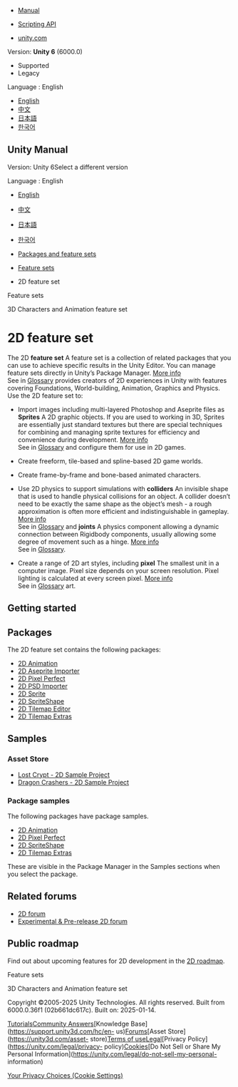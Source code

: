[](https://docs.unity3d.com)

  * [Manual](../Manual/index.html)
  * [Scripting API](../ScriptReference/index.html)

  * [unity.com](https://unity.com/)

Version: **Unity 6** (6000.0)

  * Supported
  * Legacy

Language : English

  * [English](/Manual/2DFeature.html)
  * [中文](/cn/current/Manual/2DFeature.html)
  * [日本語](/ja/current/Manual/2DFeature.html)
  * [한국어](/kr/current/Manual/2DFeature.html)

[](https://docs.unity3d.com)

## Unity Manual

Version: Unity 6Select a different version

Language : English

  * [English](/Manual/2DFeature.html)
  * [中文](/cn/current/Manual/2DFeature.html)
  * [日本語](/ja/current/Manual/2DFeature.html)
  * [한국어](/kr/current/Manual/2DFeature.html)

  * [Packages and feature sets](PackagesList.html)
  * [Feature sets](FeatureSets.html)
  * 2D feature set

[](FeatureSets.html)

Feature sets

[](CharacterAnimationFeature.html)

3D Characters and Animation feature set

# 2D feature set

The 2D **feature set** A feature set is a collection of related packages that
you can use to achieve specific results in the Unity Editor. You can manage
feature sets directly in Unity’s Package Manager. [More
info](FeatureSets.html)  
See in [Glossary](Glossary.html#Featureset) provides creators of 2D
experiences in Unity with features covering Foundations, World-building,
Animation, Graphics and Physics. Use the 2D feature set to:

  * Import images including multi-layered Photoshop and Aseprite files as **Sprites** A 2D graphic objects. If you are used to working in 3D, Sprites are essentially just standard textures but there are special techniques for combining and managing sprite textures for efficiency and convenience during development. [More info](sprite/sprite-landing.html)  
See in [Glossary](Glossary.html#Sprite) and configure them for use in 2D
games.

  * Create freeform, tile-based and spline-based 2D game worlds.
  * Create frame-by-frame and bone-based animated characters.
  * Use 2D physics to support simulations with **colliders** An invisible shape that is used to handle physical collisions for an object. A collider doesn’t need to be exactly the same shape as the object’s mesh - a rough approximation is often more efficient and indistinguishable in gameplay. [More info](CollidersOverview.html)  
See in [Glossary](Glossary.html#Collider) and **joints** A physics component
allowing a dynamic connection between Rigidbody components, usually allowing
some degree of movement such as a hinge. [More info](Joints.html)  
See in [Glossary](Glossary.html#joint).

  * Create a range of 2D art styles, including **pixel** The smallest unit in a computer image. Pixel size depends on your screen resolution. Pixel lighting is calculated at every screen pixel. [More info](ShadowPerformance.html)  
See in [Glossary](Glossary.html#pixel) art.

## Getting started

## Packages

The 2D feature set contains the following packages:

  * [2D Animation](com.unity.2d.animation.html)
  * [2D Aseprite Importer](com.unity.2d.aseprite.html)
  * [2D Pixel Perfect](com.unity.2d.pixel-perfect.html)
  * [2D PSD Importer](com.unity.2d.psdimporter.html)
  * [2D Sprite](com.unity.2d.sprite.html)
  * [2D SpriteShape](com.unity.2d.spriteshape.html)
  * [2D Tilemap Editor](com.unity.2d.tilemap.html)
  * [2D Tilemap Extras](com.unity.2d.tilemap.extras.html)

## Samples

### Asset Store

  * [Lost Crypt - 2D Sample Project](https://assetstore.unity.com/packages/essentials/tutorial-projects/lost-crypt-2d-sample-project-158673)
  * [Dragon Crashers - 2D Sample Project](https://assetstore.unity.com/packages/essentials/tutorial-projects/dragon-crashers-2d-sample-project-190721)

### Package samples

The following packages have package samples.

  * [2D Animation](com.unity.2d.animation.html)
  * [2D Pixel Perfect](com.unity.2d.pixel-perfect.html)
  * [2D SpriteShape](com.unity.2d.spriteshape.html)
  * [2D Tilemap Extras](com.unity.2d.tilemap.extras.html)

These are visible in the Package Manager in the Samples sections when you
select the package.

## Related forums

  * [2D forum](https://forum.unity.com/forums/2d.53/)
  * [Experimental & Pre-release 2D forum](https://forum.unity.com/forums/2d-experimental-preview.104/)

## Public roadmap

Find out about upcoming features for 2D development in the [2D
roadmap](https://unity.com/roadmap/unity-platform/2d).

[](FeatureSets.html)

Feature sets

[](CharacterAnimationFeature.html)

3D Characters and Animation feature set

Copyright ©2005-2025 Unity Technologies. All rights reserved. Built from
6000.0.36f1 (02b661dc617c). Built on: 2025-01-14.

[Tutorials](https://learn.unity.com/)[Community
Answers](https://answers.unity3d.com)[Knowledge
Base](https://support.unity3d.com/hc/en-
us)[Forums](https://forum.unity3d.com)[Asset Store](https://unity3d.com/asset-
store)[Terms of
use](https://docs.unity3d.com/Manual/TermsOfUse.html)[Legal](https://unity.com/legal)[Privacy
Policy](https://unity.com/legal/privacy-
policy)[Cookies](https://unity.com/legal/cookie-policy)[Do Not Sell or Share
My Personal Information](https://unity.com/legal/do-not-sell-my-personal-
information)

[Your Privacy Choices (Cookie Settings)](javascript:void\(0\);)

